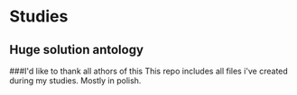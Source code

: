 # Studies
## Huge solution antology
###I'd like to thank all athors of this
This repo includes all files i've created during my studies.
Mostly in polish.
